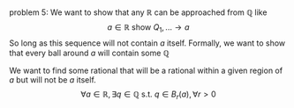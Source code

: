 problem 5:
We want to show that any $\mathbb{R}$ can be approached from $\mathbb{Q}$ like
$$
a \in \mathbb{R} \text{ show } Q_1,...\rightarrow a
$$
So long as this sequence will not contain $a$ itself. Formally, we want to show that every ball around $a$ will contain some $\mathbb{Q}$ 

We want to find some rational that will be a rational within a given region of $a$ but will not be $a$ itself.
$$
\forall a \in \mathbb{R},\exists q \in \mathbb{Q} \text{ s.t. } q \in B_r(a), \forall r>0
$$